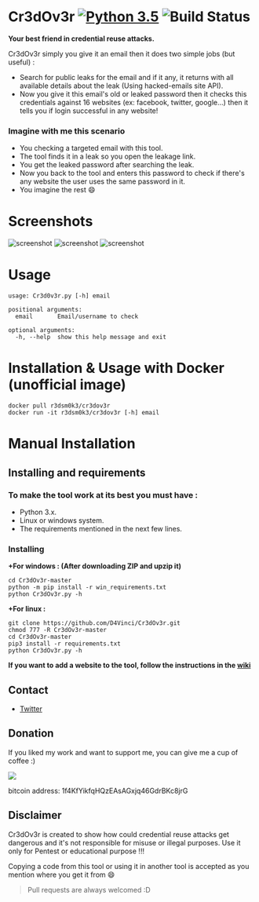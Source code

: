 # Cr3dOv3r [![Python 3.5](https://img.shields.io/badge/Python-3.5-yellow.svg)](http://www.python.org/download/) ![Build Status](https://img.shields.io/badge/Version-0.1-red.svg)

**Your best friend in credential reuse attacks.**

Cr3dOv3r simply you give it an email then it does two simple jobs (but useful) :
- Search for public leaks for the email and if it any, it returns with all available details about the leak (Using hacked-emails site API).
- Now you give it this email's old or leaked password then it checks this credentials against 16 websites (ex: facebook, twitter, google...) then it tells you if login successful in any website!

### Imagine with me this scenario
- You checking a targeted email with this tool.
- The tool finds it in a leak so you open the leakage link.
- You get the leaked password after searching the leak.
- Now you back to the tool and enters this password to check if there's any website the user uses the same password in it.
- You imagine the rest :smile:

# Screenshots
![screenshot](https://github.com/D4Vinci/Cr3dOv3r/blob/master/Data/Email1-p1.png)
![screenshot](https://github.com/D4Vinci/Cr3dOv3r/blob/master/Data/Email1-p2.png)
![screenshot](https://github.com/D4Vinci/Cr3dOv3r/blob/master/Data/Email2.png)

# Usage
```
usage: Cr3d0v3r.py [-h] email

positional arguments:
  email       Email/username to check

optional arguments:
  -h, --help  show this help message and exit

```
# Installation & Usage with Docker (unofficial image)
```
docker pull r3dsm0k3/cr3dov3r
docker run -it r3dsm0k3/cr3dov3r [-h] email
```  
# Manual Installation

## Installing and requirements
### To make the tool work at its best you must have :
- Python 3.x.
- Linux or windows system.
- The requirements mentioned in the next few lines.

### Installing
**+For windows : (After downloading ZIP and upzip it)**
```
cd Cr3dOv3r-master
python -m pip install -r win_requirements.txt
python Cr3dOv3r.py -h
```
**+For linux :**
```
git clone https://github.com/D4Vinci/Cr3dOv3r.git
chmod 777 -R Cr3dOv3r-master
cd Cr3dOv3r-master
pip3 install -r requirements.txt
python Cr3dOv3r.py -h
```


**If you want to add a website to the tool, follow the instructions in the [wiki](https://github.com/D4Vinci/Cr3dOv3r/wiki)**

## Contact
- [Twitter](https://twitter.com/D4Vinci1)

## Donation
If you liked my work and want to support me, you can give me a cup of coffee :)

<img src="https://github.com/D4Vinci/Dr0p1t-Framework/blob/master/donate.png"></img>

bitcoin address: 1f4KfYikfqHQzEAsAGxjq46GdrBKc8jrG

## Disclaimer
Cr3dOv3r is created to show how could credential reuse attacks get dangerous and it's not responsible for misuse or illegal purposes. Use it only for Pentest or educational purpose !!!

Copying a code from this tool or using it in another tool is accepted as you mention where you get it from :smile:

> Pull requests are always welcomed :D

